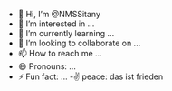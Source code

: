 - 👋 Hi, I’m @NMSSitany
- 👀 I’m interested in ...
- 🌱 I’m currently learning ...
- 💞️ I’m looking to collaborate on ...
- 📫 How to reach me ...
- 😄 Pronouns: ...
- ⚡ Fun fact: ...
-✌️ peace: das ist frieden
<!---
NMSSitany/NMSSitany is a ✨ special ✨ repository because its `README.md` (this file) appears on your GitHub profile.
You can click the Preview link to take a look at your changes.
--->
